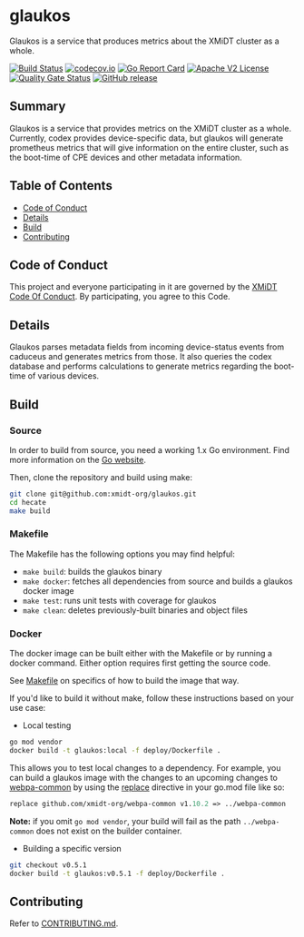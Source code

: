 # glaukos

Glaukos is a service that produces metrics about the XMiDT cluster as a whole.

[![Build Status](https://github.com/xmidt-org/glaukos/workflows/CI/badge.svg)](https://github.com/xmidt-org/glaukos/actions)
[![codecov.io](http://codecov.io/github/xmidt-org/glaukos/coverage.svg?branch=main)](http://codecov.io/github/xmidt-org/glaukos?branch=main)
[![Go Report Card](https://goreportcard.com/badge/github.com/xmidt-org/glaukos)](https://goreportcard.com/report/github.com/xmidt-org/glaukos)
[![Apache V2 License](http://img.shields.io/badge/license-Apache%20V2-blue.svg)](https://github.com/xmidt-org/glaukos/blob/main/LICENSE)
[![Quality Gate Status](https://sonarcloud.io/api/project_badges/measure?project=xmidt-org_glaukos&metric=alert_status)](https://sonarcloud.io/dashboard?id=xmidt-org_glaukos)
[![GitHub release](https://img.shields.io/github/release/xmidt-org/glaukos.svg)](CHANGELOG.md)

## Summary

Glaukos is a service that provides metrics on the XMiDT cluster as a whole. Currently, codex provides device-specific data, but glaukos will generate prometheus metrics that will give information on the entire cluster, such as the boot-time of CPE devices and other metadata information.


## Table of Contents
  - [Code of Conduct](#code-of-conduct)
  - [Details](#details)
  - [Build](#build)
  - [Contributing](#contributing)

## Code of Conduct

This project and everyone participating in it are governed by the [XMiDT Code Of Conduct](https://xmidt.io/code_of_conduct/). 
By participating, you agree to this Code.

## Details

Glaukos parses metadata fields from incoming device-status events from caduceus and generates metrics from those. It also queries the codex database and performs calculations to generate metrics regarding the boot-time of various devices.

## Build

### Source

In order to build from source, you need a working 1.x Go environment.
Find more information on the [Go website](https://golang.org/doc/install).

Then, clone the repository and build using make:

```bash
git clone git@github.com:xmidt-org/glaukos.git
cd hecate
make build
```

### Makefile

The Makefile has the following options you may find helpful:

- `make build`: builds the glaukos binary
- `make docker`: fetches all dependencies from source and builds a glaukos docker image
- `make test`: runs unit tests with coverage for glaukos
- `make clean`: deletes previously-built binaries and object files

### Docker

The docker image can be built either with the Makefile or by running a docker
command.  Either option requires first getting the source code.

See [Makefile](#Makefile) on specifics of how to build the image that way.

If you'd like to build it without make, follow these instructions based on your use case:

- Local testing

```bash
go mod vendor
docker build -t glaukos:local -f deploy/Dockerfile .
```

This allows you to test local changes to a dependency. For example, you can build
a glaukos image with the changes to an upcoming changes to [webpa-common](https://github.com/xmidt-org/webpa-common) by using the [replace](https://golang.org/ref/mod#go) directive in your go.mod file like so:

```go.mod
replace github.com/xmidt-org/webpa-common v1.10.2 => ../webpa-common
```

**Note:** if you omit `go mod vendor`, your build will fail as the path `../webpa-common` does not exist on the builder container.

- Building a specific version

```bash
git checkout v0.5.1
docker build -t glaukos:v0.5.1 -f deploy/Dockerfile .
```

## Contributing

Refer to [CONTRIBUTING.md](CONTRIBUTING.md).
